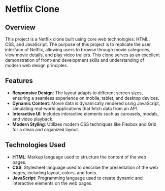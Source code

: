 Netflix Clone
=============

Overview
--------

This project is a Netflix clone built using core web technologies: HTML, CSS, and JavaScript. The purpose of this project is to replicate the user interface of Netflix, allowing users to browse through movie categories, view movie details, and play video trailers. This clone serves as an excellent demonstration of front-end development skills and understanding of modern web design principles.

Features
--------

-   **Responsive Design**: The layout adapts to different screen sizes, ensuring a seamless experience on mobile, tablet, and desktop devices.
-   **Dynamic Content**: Movie data is dynamically rendered using JavaScript, simulating real-world applications that fetch data from an API.
-   **Interactive UI**: Includes interactive elements such as carousels, modals, and video playback.
-   **Modern Styling**: Utilizes modern CSS techniques like Flexbox and Grid for a clean and organized layout.

Technologies Used
-----------------

-   **HTML**: Markup language used to structure the content of the web pages.
-   **CSS**: Stylesheet language used to describe the presentation of the web pages, including layout, colors, and fonts.
-   **JavaScript**: Programming language used to create dynamic and interactive elements on the web pages.
